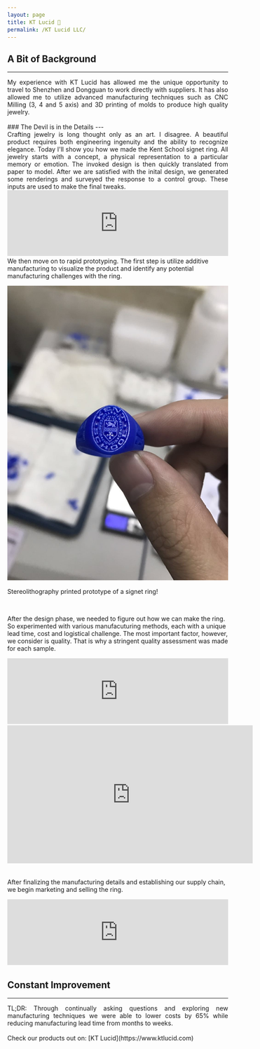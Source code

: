 ```yaml
---
layout: page
title: KT Lucid 💍
permalink: /KT Lucid LLC/
---
```

## A Bit of Background
---
<div align="justify"> My experience with KT Lucid has allowed me the unique opportunity to travel to Shenzhen and
  Dongguan to work directly with suppliers. It has also allowed me to utilize advanced manufacturing techniques such as CNC Milling (3, 4 and 5 axis) and
  3D printing of molds to produce high quality jewelry.</div>

<br />
### The Devil is in the Details
---
<div align="justify"> Crafting jewelry is long thought only as an art. I disagree. A beautiful product
requires both engineering ingenuity and the ability to recognize elegance. Today I'll show you how
we made the Kent School signet ring. All jewelry starts with a concept, a physical representation to a particular memory or emotion.
The invoked design is then quickly translated from paper to model. After we are satisfied with the inital design, we generated some renderings and surveyed the response to a control group. These inputs
are used to make the final tweaks.<br />
</div>
<iframe src="https://masteranson.github.io/jekyll-slideshow/slides/my-pics7.html" width="100%" scrolling="no" style="border: none;" onload="resizeIframe(this)"></iframe>
<br />
We then move on to rapid prototyping. The first step is utilize additive manufacturing to visualize the product and identify
any potential manufacturing challenges with the ring.
<br />

<p align="center">
  <img width="auto" height="auto" src="/assets/photo5.JPG">
    <figcaption>Stereolithography printed prototype of a signet ring!</figcaption>
</p>

<br />

After the design phase, we needed to figure out how we can make the ring. So experimented with various manufacuturing methods, each with a unique lead time, cost and logistical challenge. The most important
 factor, however, we consider is quality. That is why a stringent quality assessment was made for each sample.
<iframe src="https://masteranson.github.io/jekyll-slideshow/slides/my-pics3.html" width="100%" scrolling="no" style="border: none;" onload="resizeIframe(this)"></iframe>

<center><iframe width="560" height="315" src="https://www.youtube.com/embed/blsFVIm3GC4" frameborder="0" allow="accelerometer; autoplay; encrypted-media; gyroscope; picture-in-picture" allowfullscreen></iframe></center>
<br />

After finalizing the manufacturing details and establishing our supply chain, we begin marketing and selling the ring.
<iframe src="https://masteranson.github.io/jekyll-slideshow/slides/my-pics8.html" width="100%" scrolling="no" style="border: none;" onload="resizeIframe(this)"></iframe>


<br />

## Constant Improvement
---
<div align="justify"> TL;DR: Through continually asking questions and exploring new manufacturing techniques
  we were able to lower costs by 65% while reducing manufacturing lead time from months to weeks. </div>

<br />
Check our products out on: [KT Lucid](https://www.ktlucid.com)
